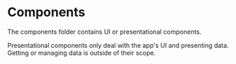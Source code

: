 # Components

The components folder contains UI or presentational components.

Presentational components only deal with the app's UI and presenting data. Getting or managing data is outside of their scope.